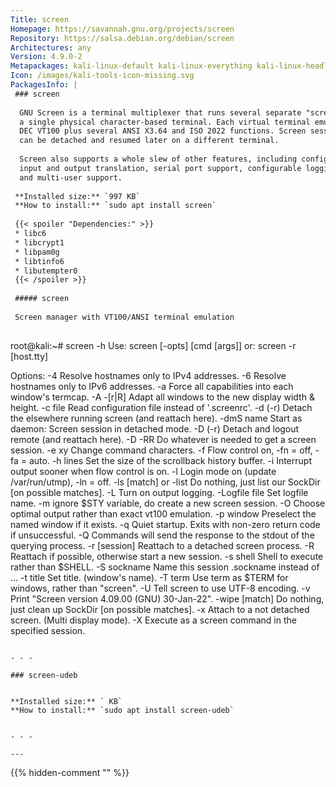 ```yaml
---
Title: screen
Homepage: https://savannah.gnu.org/projects/screen
Repository: https://salsa.debian.org/debian/screen
Architectures: any
Version: 4.9.0-2
Metapackages: kali-linux-default kali-linux-everything kali-linux-headless kali-linux-large kali-tools-802-11 kali-tools-sniffing-spoofing kali-tools-wireless 
Icon: /images/kali-tools-icon-missing.svg
PackagesInfo: |
 ### screen
 
  GNU Screen is a terminal multiplexer that runs several separate "screens" on
  a single physical character-based terminal. Each virtual terminal emulates a
  DEC VT100 plus several ANSI X3.64 and ISO 2022 functions. Screen sessions
  can be detached and resumed later on a different terminal.
   
  Screen also supports a whole slew of other features, including configurable
  input and output translation, serial port support, configurable logging,
  and multi-user support.
 
 **Installed size:** `997 KB`  
 **How to install:** `sudo apt install screen`  
 
 {{< spoiler "Dependencies:" >}}
 * libc6 
 * libcrypt1 
 * libpam0g 
 * libtinfo6 
 * libutempter0 
 {{< /spoiler >}}
 
 ##### screen
 
 Screen manager with VT100/ANSI terminal emulation
 
 ```
 root@kali:~# screen -h
 Use: screen [-opts] [cmd [args]]
  or: screen -r [host.tty]
 
 Options:
 -4            Resolve hostnames only to IPv4 addresses.
 -6            Resolve hostnames only to IPv6 addresses.
 -a            Force all capabilities into each window's termcap.
 -A -[r|R]     Adapt all windows to the new display width & height.
 -c file       Read configuration file instead of '.screenrc'.
 -d (-r)       Detach the elsewhere running screen (and reattach here).
 -dmS name     Start as daemon: Screen session in detached mode.
 -D (-r)       Detach and logout remote (and reattach here).
 -D -RR        Do whatever is needed to get a screen session.
 -e xy         Change command characters.
 -f            Flow control on, -fn = off, -fa = auto.
 -h lines      Set the size of the scrollback history buffer.
 -i            Interrupt output sooner when flow control is on.
 -l            Login mode on (update /var/run/utmp), -ln = off.
 -ls [match]   or
 -list         Do nothing, just list our SockDir [on possible matches].
 -L            Turn on output logging.
 -Logfile file Set logfile name.
 -m            ignore $STY variable, do create a new screen session.
 -O            Choose optimal output rather than exact vt100 emulation.
 -p window     Preselect the named window if it exists.
 -q            Quiet startup. Exits with non-zero return code if unsuccessful.
 -Q            Commands will send the response to the stdout of the querying process.
 -r [session]  Reattach to a detached screen process.
 -R            Reattach if possible, otherwise start a new session.
 -s shell      Shell to execute rather than $SHELL.
 -S sockname   Name this session <pid>.sockname instead of <pid>.<tty>.<host>.
 -t title      Set title. (window's name).
 -T term       Use term as $TERM for windows, rather than "screen".
 -U            Tell screen to use UTF-8 encoding.
 -v            Print "Screen version 4.09.00 (GNU) 30-Jan-22".
 -wipe [match] Do nothing, just clean up SockDir [on possible matches].
 -x            Attach to a not detached screen. (Multi display mode).
 -X            Execute <cmd> as a screen command in the specified session.
 ```
 
 - - -
 
 ### screen-udeb
 
 
 **Installed size:** ` KB`  
 **How to install:** `sudo apt install screen-udeb`  
 
 
 - - -
 
---
```

{{% hidden-comment "<!--Do not edit anything above this line-->" %}}
